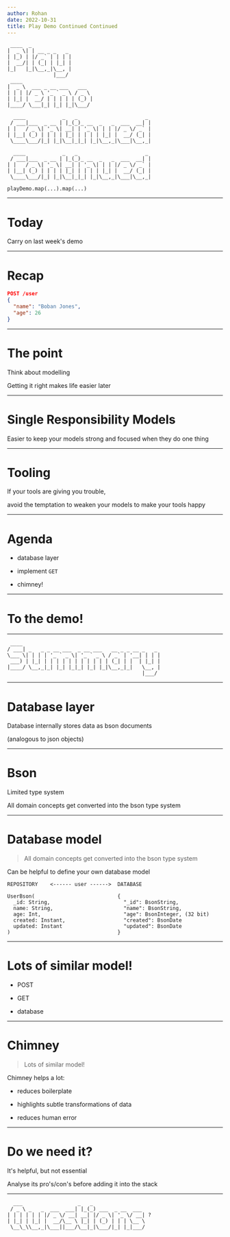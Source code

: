 ```yaml
---
author: Rohan
date: 2022-10-31
title: Play Demo Continued Continued
---
```


```
 ____  _
|  _ \| | __ _ _   _
| |_) | |/ _` | | | |
|  __/| | (_| | |_| |
|_|   |_|\__,_|\__, |
               |___/
 ____
|  _ \  ___ _ __ ___   ___
| | | |/ _ \ '_ ` _ \ / _ \
| |_| |  __/ | | | | | (_) |
|____/ \___|_| |_| |_|\___/

  ____            _   _                      _
 / ___|___  _ __ | |_(_)_ __  _   _  ___  __| |
| |   / _ \| '_ \| __| | '_ \| | | |/ _ \/ _` |
| |__| (_) | | | | |_| | | | | |_| |  __/ (_| |
 \____\___/|_| |_|\__|_|_| |_|\__,_|\___|\__,_|

  ____            _   _                      _
 / ___|___  _ __ | |_(_)_ __  _   _  ___  __| |
| |   / _ \| '_ \| __| | '_ \| | | |/ _ \/ _` |
| |__| (_) | | | | |_| | | | | |_| |  __/ (_| |
 \____\___/|_| |_|\__|_|_| |_|\__,_|\___|\__,_|
```

`playDemo.map(...).map(...)`

---

# Today

Carry on last week's demo

---

# Recap

```json
POST /user
{
  "name": "Boban Jones",
  "age": 26
}
```

---

# The point

Think about modelling

Getting it right makes life easier later

---

# Single Responsibility Models

Easier to keep your models strong and focused when they do one thing

---

# Tooling

If your tools are giving you trouble,

avoid the temptation to weaken your models to make your tools happy

---

# Agenda

- database layer


- implement `GET`


- chimney!

---

# To the demo!

---

```
 ____
/ ___| _   _ _ __ ___  _ __ ___   __ _ _ __ _   _
\___ \| | | | '_ ` _ \| '_ ` _ \ / _` | '__| | | |
 ___) | |_| | | | | | | | | | | | (_| | |  | |_| |
|____/ \__,_|_| |_| |_|_| |_| |_|\__,_|_|   \__, |
                                            |___/
```

---

# Database layer

Database internally stores data as bson documents

(analogous to json objects)

---

# Bson

Limited type system

All domain concepts get converted into the bson type system

---

# Database model

> All domain concepts get converted into the bson type system

Can be helpful to define your own database model


```
REPOSITORY    <------ user ------>  DATABASE

UserBson(                           {
  _id: String,                        "_id": BsonString,
  name: String,                       "name": BsonString,
  age: Int,                           "age": BsonInteger, (32 bit)
  created: Instant,                   "created": BsonDate
  updated: Instant                    "updated": BsonDate
)                                   }
```

---

# Lots of similar model!

- POST


- GET


- database

---

# Chimney

> Lots of similar model!

Chimney helps a lot:

- reduces boilerplate


- highlights subtle transformations of data


- reduces human error

---

# Do we need it?

It's helpful, but not essential

Analyse its pro's/con's before adding it into the stack

---

```
  ___                  _   _
 / _ \ _   _  ___  ___| |_(_) ___  _ __  ___
| | | | | | |/ _ \/ __| __| |/ _ \| '_ \/ __| ?
| |_| | |_| |  __/\__ \ |_| | (_) | | | \__ \
 \__\_\\__,_|\___||___/\__|_|\___/|_| |_|___/
```
